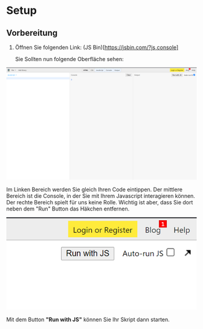 # Setup

## Vorbereitung

1. Öffnen Sie folgenden Link:
   (JS Bin)[https://jsbin.com/?js,console]
   
   Sie Sollten nun folgende Oberfläche sehen:

![img.png](img/js_bin.png)

Im Linken Bereich werden Sie gleich Ihren Code eintippen. Der mittlere Bereich ist die Console, in der Sie mit Ihrem Javascript interagieren können.
Der rechte Bereich spielt für uns keine Rolle. Wichtig ist aber, dass Sie dort neben dem "Run" Button das Häkchen entfernen.

![img.png](img/haecken.png)

Mit dem Button **"Run with JS"** können Sie Ihr Skript dann starten.
